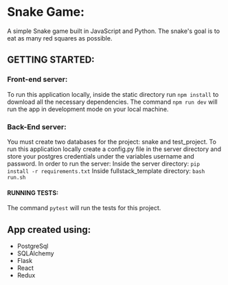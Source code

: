 # Snake Game:

A simple Snake game built in JavaScript and Python.
The snake's goal is to eat as many red squares as possible.

## GETTING STARTED:

### Front-end server:

To run this application locally, inside the static directory run `npm install` to download all the necessary dependencies.
The command `npm run dev` will run the app in development mode on your local machine.

### Back-End server:

You must create two databases for the project: snake and test_project.
To run this application locally create a config.py file in the server directory and store your postgres credentials under the variables username and password.
In order to run the server:
Inside the server directory:
`pip install -r requirements.txt`
Inside fullstack_template directory:
`bash run.sh`

#### RUNNING TESTS:

The command `pytest` will run the tests for this project.

## App created using:

- PostgreSql
- SQLAlchemy
- Flask
- React
- Redux
